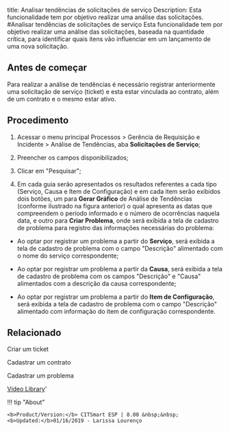 title: Analisar tendências de solicitações de serviço
Description: Esta funcionalidade tem por objetivo realizar uma análise das solicitações.
#Analisar tendências de solicitações de serviço
Esta funcionalidade tem por objetivo realizar uma análise das solicitações, baseada na quantidade crítica, para identificar quais itens vão influenciar em um lançamento de uma nova solicitação.

Antes de começar
----------------

Para realizar a análise de tendências é necessário registrar anteriormente uma
solicitação de serviço (ticket) e esta estar vinculada ao contrato, além de um
contrato e o mesmo estar ativo.

Procedimento
------------

1.  Acessar o menu principal Processos \> Gerência de Requisição e Incidente \>
    Análise de Tendências, aba **Solicitações de Serviço**;

2.  Preencher os campos disponibilizados;

3.  Clicar em "Pesquisar";

4.  Em cada guia serão apresentados os resultados referentes a cada tipo
    (Serviço, Causa e Item de Configuração) e em cada item serão exibidos dois
    botões, um para **Gerar Gráfico** de Análise de Tendências (conforme
    ilustrado na figura anterior) o qual apresenta as datas que compreendem o
    período informado e o número de ocorrências naquela data, e outro para
    **Criar Problema**, onde será exibida a tela de cadastro de problema para
    registro das informações necessárias do problema:

-   Ao optar por registrar um problema a partir do **Serviço**, será exibida a
    tela de cadastro de problema com o campo "Descrição" alimentado com o nome
    do serviço correspondente;

-   Ao optar por registrar um problema a partir da **Causa**, será exibida a
    tela de cadastro de problema com os campos "Descrição" e "Causa" alimentados
    com a descrição da causa correspondente;

-   Ao optar por registrar um problema a partir do **Item de Configuração**,
    será exibida a tela de cadastro de problema com o campo "Descrição"
    alimentado com informação do item de configuração correspondente.

Relacionado
-----------

Criar um ticket

Cadastrar um contrato

Cadastrar um problema

<i class='fa fa-youtube-play  fa-2x' style='color:#97ce17;vertical-align: middle;'> </i> [Video Library](https://www.youtube.com/playlist?list=PLB5qK2uzf2ROn4Xs6UdH84Ujzta2iJ6Ei)'

!!! tip "About"

    <b>Product/Version:</b> CITSmart ESP | 8.00 &nbsp;&nbsp;
    <b>Updated:</b>01/16/2019 - Larissa Lourenço
